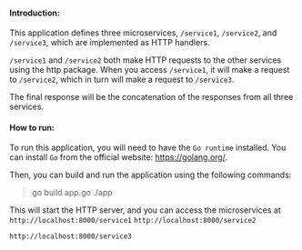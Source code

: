 
#### Introduction:
This application defines three microservices, ```/service1```, ```/service2```, and ```/service3```, which are implemented as HTTP handlers. 

```/service1``` and ```/service2``` both make HTTP requests to the other services using the http package. When you access ```/service1```, it will make a request to ```/service2```, which in turn will make a request to ```/service3```. 

The final response will be the concatenation of the responses from all three services.

#### How to run:
To run this application, you will need to have the ```Go runtime``` installed. You can install ```Go``` from the official website: https://golang.org/. 

Then, you can build and run the application using the following commands:

> go build app.go
./app

This will start the HTTP server, and you can access the microservices at 
```http://localhost:8000/service1```
```http://localhost:8000/service2```

```http://localhost:8000/service3```